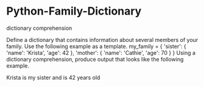 # Python-Family-Dictionary
dictionary comprehension


Define a dictionary that contains information about several members of your family. Use the following example as a template.  my_family = { 'sister': { 'name': 'Krista', 'age': 42 }, 'mother': { 'name': 'Cathie', 'age': 70 } } 
Using a dictionary comprehension, produce output that looks like the following example.

Krista is my sister and is 42 years old
